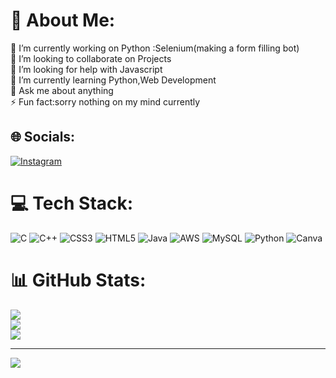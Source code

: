 # 💫 About Me:
🔭 I’m currently working on Python :Selenium(making a form filling bot) <br>👯 I’m looking to collaborate on Projects <br>🤝 I’m looking for help with Javascript<br>🌱 I’m currently learning Python,Web Development<br>💬 Ask me about anything<br>⚡ Fun fact:sorry nothing on my mind currently


## 🌐 Socials:
[![Instagram](https://img.shields.io/badge/Instagram-%23E4405F.svg?logo=Instagram&logoColor=white)](https://instagram.com/sssastikar) 

# 💻 Tech Stack:
![C](https://img.shields.io/badge/c-%2300599C.svg?style=for-the-badge&logo=c&logoColor=white) ![C++](https://img.shields.io/badge/c++-%2300599C.svg?style=for-the-badge&logo=c%2B%2B&logoColor=white) ![CSS3](https://img.shields.io/badge/css3-%231572B6.svg?style=for-the-badge&logo=css3&logoColor=white) ![HTML5](https://img.shields.io/badge/html5-%23E34F26.svg?style=for-the-badge&logo=html5&logoColor=white) ![Java](https://img.shields.io/badge/java-%23ED8B00.svg?style=for-the-badge&logo=java&logoColor=white) ![AWS](https://img.shields.io/badge/AWS-%23FF9900.svg?style=for-the-badge&logo=amazon-aws&logoColor=white) ![MySQL](https://img.shields.io/badge/mysql-%2300f.svg?style=for-the-badge&logo=mysql&logoColor=white) ![Python](https://img.shields.io/badge/python-3670A0?style=for-the-badge&logo=python&logoColor=ffdd54) ![Canva](https://img.shields.io/badge/Canva-%2300C4CC.svg?style=for-the-badge&logo=Canva&logoColor=white)
# 📊 GitHub Stats:
![](https://github-readme-stats.vercel.app/api?username=Shaun-sas&theme=radical&hide_border=false&include_all_commits=false&count_private=true)<br/>
![](https://github-readme-streak-stats.herokuapp.com/?user=Shaun-sas&theme=radical&hide_border=false)<br/>
![](https://github-readme-stats.vercel.app/api/top-langs/?username=Shaun-sas&theme=radical&hide_border=false&include_all_commits=false&count_private=true&layout=compact)

---
[![](https://visitcount.itsvg.in/api?id=Shaun-sas&icon=1&color=0)](https://visitcount.itsvg.in)

<!-- Proudly created with GPRM ( https://gprm.itsvg.in ) -->

